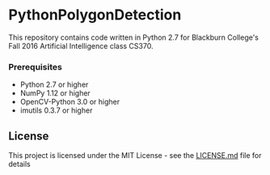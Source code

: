# PythonPolygonDetection
This repository contains code written in Python 2.7 for Blackburn College's Fall 2016 Artificial Intelligence class CS370.

### Prerequisites
* Python 2.7 or higher
* NumPy 1.12 or higher
* OpenCV-Python 3.0 or higher
* imutils 0.3.7 or higher

## License

This project is licensed under the MIT License - see the [LICENSE.md](LICENSE.md) file for details
